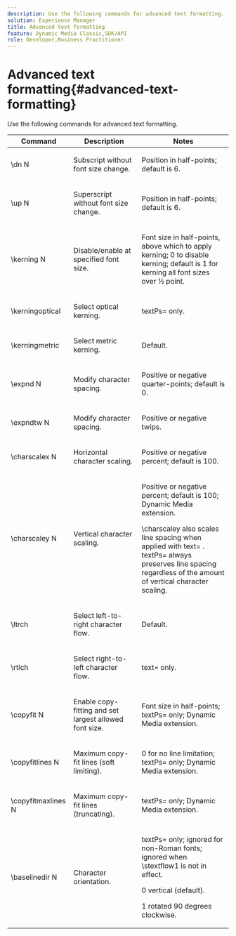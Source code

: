 ```yaml
---
description: Use the following commands for advanced text formatting.
solution: Experience Manager
title: Advanced text formatting
feature: Dynamic Media Classic,SDK/API
role: Developer,Business Practitioner
---
```


# Advanced text formatting{#advanced-text-formatting}

Use the following commands for advanced text formatting.

<table id="table_43B2EB887C0F471BB60C23B570E7D3D2"> 
 <thead> 
  <tr> 
   <th class="entry"> Command </th> 
   <th class="entry"> Description </th> 
   <th class="entry"> Notes </th> 
  </tr> 
 </thead>
 <tbody> 
  <tr> 
   <td> <span class="codeph"> \dn <span class="varname"> N </span> </span> </td> 
   <td> <p>Subscript without font size change. </p> </td> 
   <td> <p>Position in half-points; default is 6. </p> </td> 
  </tr> 
  <tr> 
   <td> <span class="codeph"> \up <span class="varname"> N </span> </span> </td> 
   <td> <p>Superscript without font size change. </p> </td> 
   <td> <p>Position in half-points; default is 6. </p> </td> 
  </tr> 
  <tr> 
   <td> <span class="codeph"> \kerning <span class="varname"> N </span> </span> </td> 
   <td> <p>Disable/enable at specified font size. </p> </td> 
   <td> <p>Font size in half-points, above which to apply kerning; 0 to disable kerning; default is 1 for kerning all font sizes over ½ point. </p> </td> 
  </tr> 
  <tr> 
   <td> <span class="codeph"> \kerningoptical </span> </td> 
   <td> <p>Select optical kerning. </p> </td> 
   <td> <p> <span class="codeph"> textPs= </span> only. </p> </td> 
  </tr> 
  <tr> 
   <td> <span class="codeph"> \kerningmetric </span> </td> 
   <td> <p>Select metric kerning. </p> </td> 
   <td> <p>Default. </p> </td> 
  </tr> 
  <tr> 
   <td> <span class="codeph"> \expnd <span class="varname"> N </span> </span> </td> 
   <td> <p>Modify character spacing. </p> </td> 
   <td> <p>Positive or negative quarter-points; default is 0. </p> </td> 
  </tr> 
  <tr> 
   <td> <span class="codeph"> \expndtw <span class="varname"> N </span> </span> </td> 
   <td> <p>Modify character spacing. </p> </td> 
   <td> <p>Positive or negative twips. </p> </td> 
  </tr> 
  <tr> 
   <td> <span class="codeph"> \charscalex <span class="varname"> N </span> </span> </td> 
   <td> <p>Horizontal character scaling. </p> </td> 
   <td> <p>Positive or negative percent; default is 100. </p> </td> 
  </tr> 
  <tr> 
   <td> <span class="codeph"> \charscaley <span class="varname"> N </span> </span> </td> 
   <td> <p>Vertical character scaling. </p> </td> 
   <td> <p>Positive or negative percent; default is 100; Dynamic Media extension. </p> <p> <span class="codeph"> \charscaley </span> also scales line spacing when applied with <span class="codeph"> text= </span>. <span class="codeph"> textPs= </span> always preserves line spacing regardless of the amount of vertical character scaling. </p> </td> 
  </tr> 
  <tr> 
   <td> <span class="codeph"> \ltrch </span> </td> 
   <td> <p>Select left-to-right character flow. </p> </td> 
   <td> <p>Default. </p> </td> 
  </tr> 
  <tr> 
   <td> <span class="codeph"> \rtlch </span> </td> 
   <td> <p>Select right-to-left character flow. </p> </td> 
   <td> <p> <span class="codeph"> text= </span> only. </p> </td> 
  </tr> 
  <tr> 
   <td> <span class="codeph"> \copyfit <span class="varname"> N </span> </span> </td> 
   <td> <p>Enable copy-fitting and set largest allowed font size. </p> </td> 
   <td> <p>Font size in half-points; <span class="codeph"> textPs= </span> only; Dynamic Media extension. </p> </td> 
  </tr> 
  <tr> 
   <td> <span class="codeph"> \copyfitlines <span class="varname"> N </span> </span> </td> 
   <td> <p>Maximum copy-fit lines (soft limiting). </p> </td> 
   <td> <p>0 for no line limitation; <span class="codeph"> textPs= </span> only; Dynamic Media extension. </p> </td> 
  </tr> 
  <tr> 
   <td> <span class="codeph"> \copyfitmaxlines <span class="varname"> N </span> </span> </td> 
   <td> <p>Maximum copy-fit lines (truncating). </p> </td> 
   <td> <p> <span class="codeph"> textPs= </span> only; Dynamic Media extension. </p> </td> 
  </tr> 
  <tr> 
   <td> <span class="codeph"> \baselinedir <span class="varname"> N </span> </span> </td> 
   <td> <p>Character orientation. </p> </td> 
   <td> <p> <span class="codeph"> textPs= </span> only; ignored for non-Roman fonts; ignored when <span class="codeph"> \stextflow1 </span> is not in effect. </p> <p>0 vertical (default). </p> <p>1 rotated 90 degrees clockwise. </p> </td> 
  </tr> 
 </tbody> 
</table>

